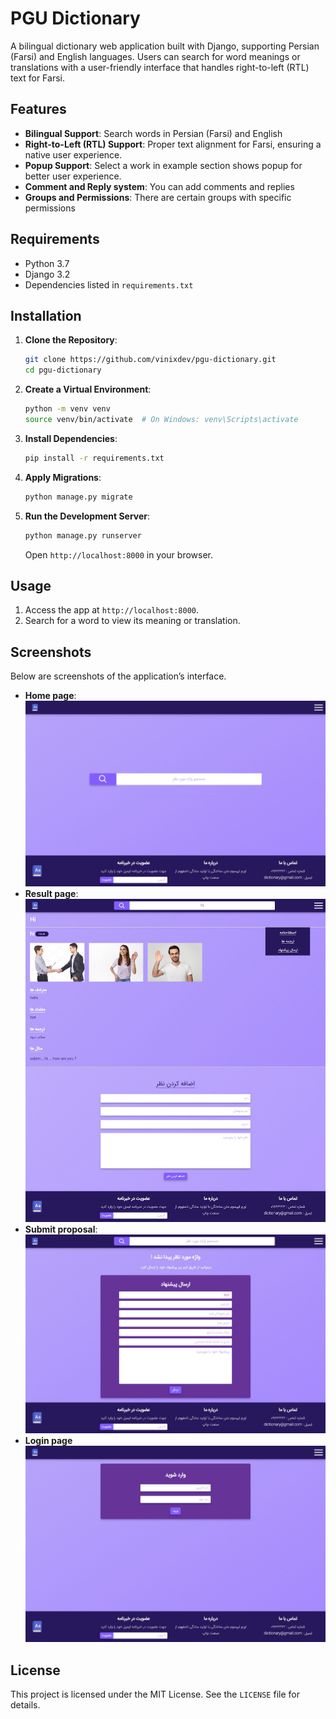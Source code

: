 ﻿# PGU Dictionary

A bilingual dictionary web application built with Django, supporting Persian (Farsi) and English languages. Users can search for word meanings or translations with a user-friendly interface that handles right-to-left (RTL) text for Farsi.

## Features

- **Bilingual Support**: Search words in Persian (Farsi) and English
- **Right-to-Left (RTL) Support**: Proper text alignment for Farsi, ensuring a native user experience.
- **Popup Support**: Select a work in example section shows popup for better user experience.
- **Comment and Reply system**: You can add comments and replies
- **Groups and Permissions**: There are certain groups with specific permissions

## Requirements

- Python 3.7
- Django 3.2
- Dependencies listed in `requirements.txt`

## Installation

1. **Clone the Repository**:
    
    ```bash
    git clone https://github.com/vinixdev/pgu-dictionary.git
    cd pgu-dictionary
    ```
    
2. **Create a Virtual Environment**:
    
    ```bash
    python -m venv venv
    source venv/bin/activate  # On Windows: venv\Scripts\activate
    ```
    
3. **Install Dependencies**:
    
    ```bash
    pip install -r requirements.txt
    ```
    
4. **Apply Migrations**:
    
    ```bash
    python manage.py migrate
    ```
    
5. **Run the Development Server**:
    
    ```bash
    python manage.py runserver
    ```
    
    Open `http://localhost:8000` in your browser.
    

## Usage

1. Access the app at `http://localhost:8000`.
2. Search for a word to view its meaning or translation.

## Screenshots

Below are screenshots of the application’s interface.
- **Home page**:  
    ![Home page](screenshots/001.jpg)
- **Result page**:
    ![Search a word](screenshots/002.jpg)
- **Submit proposal**:
    ![Word not found](screenshots/004.jpg)
- **Login page**
    ![Login page](screenshots/003.jpg)


## License

This project is licensed under the MIT License. See the `LICENSE` file for details.
